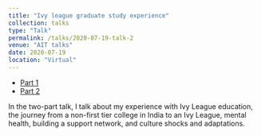 ```yaml
---
title: "Ivy league graduate study experience"
collection: talks
type: "Talk"
permalink: /talks/2020-07-19-talk-2
venue: "AIT talks"
date: 2020-07-19
location: "Virtual"
---
```


- [Part 1](https://youtu.be/sG253u4RWsk)
- [Part 2](https://youtu.be/FkjWGPZ5Dnk)

In the two-part talk, I talk about my experience with Ivy League education, the journey from a non-first tier college in India to an Ivy League, mental health, building a support network, and culture shocks and adaptations.